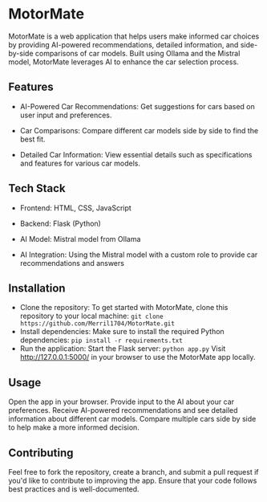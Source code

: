 # MotorMate
MotorMate is a web application that helps users make informed car choices by providing AI-powered recommendations, detailed information, and side-by-side comparisons of car models. Built using Ollama and the Mistral model, MotorMate leverages AI to enhance the car selection process.

## Features
- AI-Powered Car Recommendations: Get suggestions for cars based on user input and preferences.
* Car Comparisons: Compare different car models side by side to find the best fit.
+ Detailed Car Information: View essential details such as specifications and features for various car models.

## Tech Stack
- Frontend: HTML, CSS, JavaScript
* Backend: Flask (Python)
+ AI Model: Mistral model from Ollama
- AI Integration: Using the Mistral model with a custom role to provide car recommendations and answers

## Installation
- Clone the repository:
To get started with MotorMate, clone this repository to your local machine:
``git clone https://github.com/Merril1704/MotorMate.git``
- Install dependencies:
Make sure to install the required Python dependencies:
``pip install -r requirements.txt``
- Run the application:
Start the Flask server:
``python app.py``
Visit http://127.0.0.1:5000/ in your browser to use the MotorMate app locally.

## Usage
Open the app in your browser.
Provide input to the AI about your car preferences.
Receive AI-powered recommendations and see detailed information about different car models.
Compare multiple cars side by side to help make a more informed decision.

## Contributing
Feel free to fork the repository, create a branch, and submit a pull request if you'd like to contribute to improving the app. Ensure that your code follows best practices and is well-documented.
